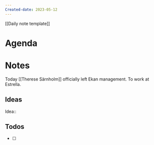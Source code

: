 ```yaml
---
Created-date: 2023-05-12
---
```

[[Daily note template]]

# Agenda


# Notes
Today [[Therese Särnholm]] officially left Ekan management. To work at Estrella. 

## Ideas
Idea::

## Todos
- [ ] 
